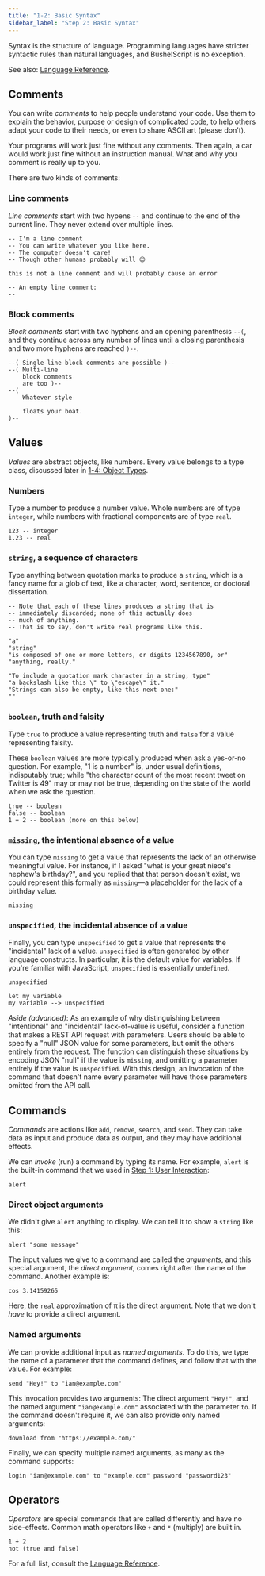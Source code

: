 ```yaml
---
title: "1-2: Basic Syntax"
sidebar_label: "Step 2: Basic Syntax"
---
```


Syntax is the structure of language. Programming languages have stricter syntactic rules than natural languages, and BushelScript is no exception.

See also: [Language Reference](/docs/ref/basic-syntax).

## Comments

You can write _comments_ to help people understand your code. Use them to explain the behavior, purpose or design of complicated code, to help others adapt your code to their needs, or even to share ASCII art (please don't).

Your programs will work just fine without any comments. Then again, a car would work just fine without an instruction manual. What and why you comment is really up to you.

There are two kinds of comments:

### Line comments

_Line comments_ start with two hypens `--` and continue to the end of the current line. They never extend over multiple lines.

```
-- I'm a line comment
-- You can write whatever you like here.
-- The computer doesn't care!
-- Though other humans probably will 😉

this is not a line comment and will probably cause an error

-- An empty line comment:
--
```
### Block comments

_Block comments_ start with two hyphens and an opening parenthesis `--(`, and they continue across any number of lines until a closing parenthesis and two more hyphens are reached `)--`.

```
--( Single-line block comments are possible )--
--( Multi-line
    block comments
    are too )--
--(
    Whatever style
    
    floats your boat.
)--

```

## Values

_Values_ are abstract objects, like numbers. Every value belongs to a type class, discussed later in [1-4: Object Types](object-types).

### Numbers

Type a number to produce a number value. Whole numbers are of type `integer`, while numbers with fractional components are of type `real`.

```
123 -- integer
1.23 -- real
```

### `string`, a sequence of characters

Type anything between quotation marks to produce a `string`, which is a fancy name for a glob of text, like a character, word, sentence, or doctoral dissertation.

```
-- Note that each of these lines produces a string that is
-- immediately discarded; none of this actually does
-- much of anything.
-- That is to say, don't write real programs like this.

"a"
"string"
"is composed of one or more letters, or digits 1234567890, or"
"anything, really."

"To include a quotation mark character in a string, type"
"a backslash like this \" to \"escape\" it."
"Strings can also be empty, like this next one:"
""
```

### `boolean`, truth and falsity

Type `true` to produce a value representing truth and `false` for a value representing falsity.

These `boolean` values are more typically produced when ask a yes-or-no question. For example, "1 is a number" is, under usual definitions, indisputably true; while "the character count of the most recent tweet on Twitter is 49" may or may not be true, depending on the state of the world when we ask the question.

```
true -- boolean
false -- boolean
1 = 2 -- boolean (more on this below)
```

### `missing`, the intentional absence of a value

You can type `missing` to get a value that represents the lack of an otherwise meaningful value. For instance, if I asked "what is your great niece's nephew's birthday?", and you replied that that person doesn't exist, we could represent this formally as `missing`—a placeholder for the lack of a birthday value.

```
missing
```

### `unspecified`, the incidental absence of a value

Finally, you can type `unspecified` to get a value that represents the "incidental" lack of a value. `unspecified` is often generated by other language constructs. In particular, it is the default value for variables. If you're familiar with JavaScript, `unspecified` is essentially `undefined`.

```
unspecified

let my variable
my variable --> unspecified
```

_Aside (advanced)_: As an example of why distinguishing between "intentional" and "incidental" lack-of-value is useful, consider a function that makes a REST API request with parameters. Users should be able to specify a "null" JSON value for some parameters, but omit the others entirely from the request. The function can distinguish these situations by encoding JSON "null" if the value is `missing`, and omitting a parameter entirely if the value is `unspecified`. With this design, an invocation of the command that doesn't name every parameter will have those parameters omitted from the API call.

## Commands

_Commands_ are actions like `add`, `remove`, `search`, and `send`. They can take data as input and produce data as output, and they may have additional effects.

We can _invoke_ (run) a command by typing its name. For example, `alert` is the built-in command that we used in [Step 1: User Interaction](user-interaction):

```
alert
```

### Direct object arguments

We didn't give `alert` anything to display. We can tell it to show a `string` like this:

```
alert "some message"
```

The input values we give to a command are called the _arguments_, and this special argument, the _direct argument_, comes right after the name of the command. Another example is:

```
cos 3.14159265
```

Here, the `real` approximation of π is the direct argument. Note that we don't _have_ to provide a direct argument.

### Named arguments

We can provide additional input as _named arguments_. To do this, we type the name of a parameter that the command defines, and follow that with the value. For example:

```
send "Hey!" to "ian@example.com"
```

This invocation provides two arguments: The direct argument `"Hey!"`, and the named argument `"ian@example.com"` associated with the parameter `to`. If the command doesn't require it, we can also provide only named arguments:

```
download from "https://example.com/"
```
Finally, we can specify multiple named arguments, as many as the command supports:

```
login "ian@example.com" to "example.com" password "password123"
```

## Operators

_Operators_ are special commands that are called differently and have no side-effects. Common math operators like `+` and `*` (multiply) are built in.

```
1 + 2
not (true and false)
```

For a full list, consult the [Language Reference](/docs/ref/basic-syntax#operators).
